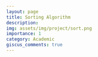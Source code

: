 ```yaml
---
layout: page
title: Sorting Algorithm
description: 
img: assets/img/project/sort.png
importance: 1
category: Academic
giscus_comments: true
---
```


